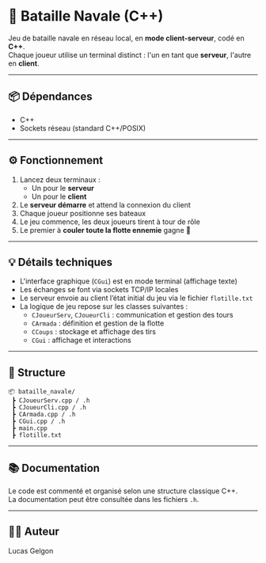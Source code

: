 # 🚢 Bataille Navale (C++)

Jeu de bataille navale en réseau local, en **mode client-serveur**, codé en **C++**.  
Chaque joueur utilise un terminal distinct : l'un en tant que **serveur**, l'autre en **client**.

---

## 📦 Dépendances

- C++
- Sockets réseau (standard C++/POSIX)

---

## ⚙️ Fonctionnement

1. Lancez deux terminaux :
   - Un pour le **serveur**
   - Un pour le **client**
2. Le **serveur démarre** et attend la connexion du client
3. Chaque joueur positionne ses bateaux
4. Le jeu commence, les deux joueurs tirent à tour de rôle
5. Le premier à **couler toute la flotte ennemie** gagne 🎯

---

## 💡 Détails techniques

- L'interface graphique (`CGui`) est en mode terminal (affichage texte)
- Les échanges se font via sockets TCP/IP locales
- Le serveur envoie au client l’état initial du jeu via le fichier `flotille.txt`
- La logique de jeu repose sur les classes suivantes :
  - `CJoueurServ`, `CJoueurCli` : communication et gestion des tours
  - `CArmada` : définition et gestion de la flotte
  - `CCoups` : stockage et affichage des tirs
  - `CGui` : affichage et interactions

---

## 📁 Structure 

```
📦 bataille_navale/
 ┣ CJoueurServ.cpp / .h
 ┣ CJoueurCli.cpp / .h
 ┣ CArmada.cpp / .h
 ┣ CGui.cpp / .h
 ┣ main.cpp
 ┣ flotille.txt
```

---

## 📚 Documentation

Le code est commenté et organisé selon une structure classique C++.  
La documentation peut être consultée dans les fichiers `.h`.

---

## 👨‍💻 Auteur

Lucas Gelgon  

